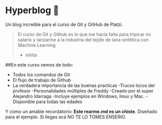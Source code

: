 # Hyperblog 🥶
Un blog increible para el curso de Git y GitHub de Platzi.
>El curso de Git y  Github es lo que me hacía falta para tripicar mi salario y lanzarme a la industria del tejido de lana sintética con Machine Learning
> - niñita

##En este curso vemos de todo:
- Todos los comandos de Git
- El flujo de trabajo de Github
- La verdadera importancia de las buenas practicas
-Trucos locos del profesor
-Personalidades múltiples de Freddy
-Creado por el super Alejandro Idarraga
-Incluye ejemplos en Windows, linux y Mac.
-Disponible para todas las edades

Y como un amable recordatorio: **Este rearme.md es un chiste**. Diseñado para el ejemplo. Si llegas acá NO TE LO TOMES ENSERIO.

